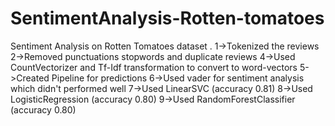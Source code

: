 # SentimentAnalysis-Rotten-tomatoes
Sentiment Analysis on Rotten Tomatoes dataset .
1->Tokenized the reviews 
2->Removed punctuations stopwords and duplicate reviews 
4->Used CountVectorizer and Tf-Idf transformation to convert to word-vectors
5->Created Pipeline for predictions
6->Used vader for sentiment analysis which didn't performed well 
7->Used LinearSVC (accuracy  0.81)
8->Used LogisticRegression (accuracy  0.80)
9->Used RandomForestClassifier (accuracy  0.80)
